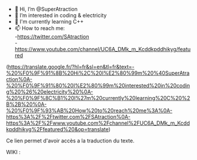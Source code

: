 - 👋 Hi, I’m @SuperAtraction
- 👀 I’m interested in coding & electricity 
- 🌱 I'm currently learning C++ 
- 📫 How to reach me:<br>
-https://twitter.com/SAtraction<br>
-https://www.youtube.com/channel/UC6A_DMk_m_Kcddkpddhikyg/featured 

(https://translate.google.fr/?hl=fr&sl=en&tl=fr&text=-%20%F0%9F%91%8B%20Hi%2C%20I%E2%80%99m%20%40SuperAtraction%0A-%20%F0%9F%91%80%20I%E2%80%99m%20interested%20in%20coding%20%26%20electricity%20%0A-%20%F0%9F%8C%B1%20I%27m%20currently%20learning%20C%20%2B%2B%20%0A-%20%F0%9F%93%AB%20How%20to%20reach%20me%3A%0A-https%3A%2F%2Ftwitter.com%2FSAtraction%0A-https%3A%2F%2Fwww.youtube.com%2Fchannel%2FUC6A_DMk_m_Kcddkpddhikyg%2Ffeatured%20&op=translate)

Ce lien permet d'avoir accès a la traduction du texte.

WIKI : 

<!---
SuperAtraction/SuperAtraction is a ✨ special ✨ repository because its `README.md` (this file) appears on your GitHub profile.
You can click the Preview link to take a look at your changes.
--->
